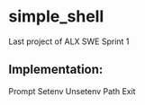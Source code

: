 # simple_shell
Last project of ALX SWE Sprint 1

Implementation:
---------------

Prompt
Setenv
Unsetenv
Path
Exit
